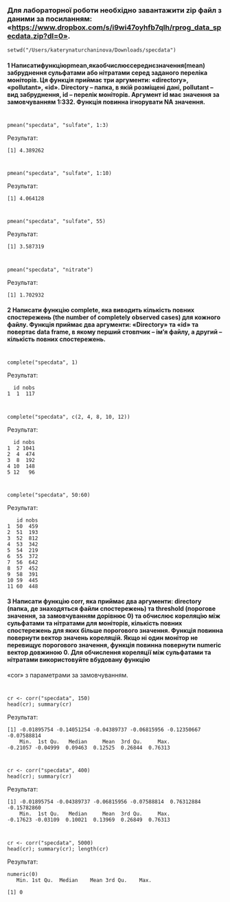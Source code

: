 ### Для лабораторної роботи необхідно завантажити zip файл з даними за посиланням: «https://www.dropbox.com/s/i9wi47oyhfb7qlh/rprog_data_specdata.zip?dl=0».

```{r}
setwd("/Users/katerynaturchaninova/Downloads/specdata")
```
#### 1 Написатифункціюpmean,якаобчислюєсереднєзначення(mean) забруднення сульфатами або нітратами серед заданого переліка моніторів. Ця функція приймає три аргументи: «directory», «pollutant», «id». Directory – папка, в якій розміщені дані, pollutant – вид забруднення, id – перелік моніторів. Аргумент id має значення за замовчуванням 1:332. Функція повинна ігнорувати NA значення.
#
```{r}
pmean("specdata", "sulfate", 1:3)
```
Результат:
```{r}
[1] 4.389262
```
#
```{r}
pmean("specdata", "sulfate", 1:10)
```
Результат:
```{r}
[1] 4.064128
```
#
```{r}
pmean("specdata", "sulfate", 55)
```
Результат:
```{r}
[1] 3.587319
```
#
```{r}
pmean("specdata", "nitrate")
```
Результат:
```{r}
[1] 1.702932
```
#### 2 Написати функцію complete, яка виводить кількість повних спостережень (the number of completely observed cases) для кожного файлу. Функція приймає два аргументи: «Directory» та «id» та повертає data frame, в якому перший стовпчик – ім’я файлу, а другий – кількість повних спостережень.
#
```{r}
complete("specdata", 1)
```
Результат:
```{r}
  id nobs
1  1  117
```
#
```{r}
complete("specdata", c(2, 4, 8, 10, 12))
```
Результат:
```{r}
  id nobs
1  2 1041
2  4  474
3  8  192
4 10  148
5 12   96
```
#
```{r}
complete("specdata", 50:60)
```
Результат:
```{r}
   id nobs
1  50  459
2  51  193
3  52  812
4  53  342
5  54  219
6  55  372
7  56  642
8  57  452
9  58  391
10 59  445
11 60  448
```
#### 3 Написати функцію corr, яка приймає два аргументи: directory (папка, де знаходяться файли спостережень) та threshold (порогове значення, за замовчуванням дорівнює 0) та обчислює кореляцію між сульфатами та нітратами для моніторів, кількість повних спостережень для яких більше порогового значення. Функція повинна повернути вектор значень кореляцій. Якщо ні один монітор не перевищує порогового значення, функція повинна повернути numeric вектор довжиною 0. Для обчислення кореляції між сульфатами та нітратами використовуйте вбудовану функцію
«cor» з параметрами за замовчуванням.
#
```{r}
cr <- corr("specdata", 150)
head(cr); summary(cr)
```
Результат:
```{r}
[1] -0.01895754 -0.14051254 -0.04389737 -0.06815956 -0.12350667 -0.07588814
    Min.  1st Qu.   Median     Mean  3rd Qu.     Max. 
-0.21057 -0.04999  0.09463  0.12525  0.26844  0.76313 
```
#
```{r}
cr <- corr("specdata", 400)
head(cr); summary(cr)
```
Результат:
```{r}
[1] -0.01895754 -0.04389737 -0.06815956 -0.07588814  0.76312884 -0.15782860
    Min.  1st Qu.   Median     Mean  3rd Qu.     Max. 
-0.17623 -0.03109  0.10021  0.13969  0.26849  0.76313
```
#
```{r}
cr <- corr("specdata", 5000)
head(cr); summary(cr); length(cr)
```
Результат:
```{r}
numeric(0)
   Min. 1st Qu.  Median    Mean 3rd Qu.    Max. 
                                                
[1] 0
```
